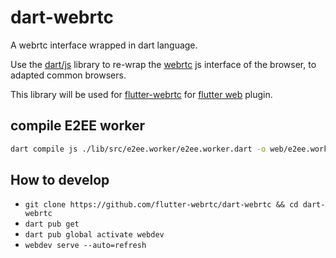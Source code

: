 # dart-webrtc

A webrtc interface wrapped in dart language.

Use the [dart/js](https://pub.dev/packages/js) library to re-wrap the [webrtc](https://developer.mozilla.org/en-US/docs/Web/API/WebRTC_API) js interface of the browser, to adapted common browsers.

This library will be used for [flutter-webrtc](https://github.com/flutter-webrtc/flutter-webrtc) for [flutter web](https://flutter.dev/web) plugin.

## compile E2EE worker

```bash
dart compile js ./lib/src/e2ee.worker/e2ee.worker.dart -o web/e2ee.worker.dart.js
```

## How to develop

* `git clone https://github.com/flutter-webrtc/dart-webrtc && cd dart-webrtc`
* `dart pub get`
* `dart pub global activate webdev`
* `webdev serve --auto=refresh`
